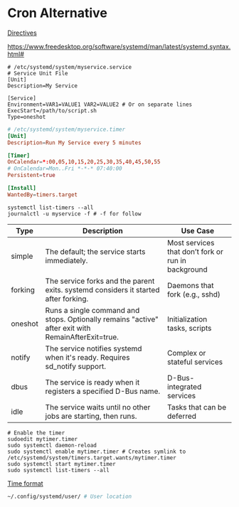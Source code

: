 # Cron Alternative

[Directives](https://www.freedesktop.org/software/systemd/man/latest/systemd.directives.html)

<https://www.freedesktop.org/software/systemd/man/latest/systemd.syntax.html#>

```
# /etc/systemd/system/myservice.service
# Service Unit File
[Unit]
Description=My Service

[Service]
Environment=VAR1=VALUE1 VAR2=VALUE2 # Or on separate lines
ExecStart=/path/to/script.sh
Type=oneshot
```

```conf
# /etc/systemd/system/myservice.timer
[Unit]
Description=Run My Service every 5 minutes

[Timer]
OnCalendar=*:00,05,10,15,20,25,30,35,40,45,50,55
# OnCalendar=Mon..Fri *-*-* 07:40:00
Persistent=true

[Install]
WantedBy=timers.target
```

```
systemctl list-timers --all
journalctl -u myservice -f # -f for follow
```

Type    | Description                                                                                        | Use Case
--------|----------------------------------------------------------------------------------------------------|---------------------------------------------------
simple  | The default; the service starts immediately.                                                       | Most services that don’t fork or run in background
forking | The service forks and the parent exits. systemd considers it started after forking.                | Daemons that fork (e.g., sshd)
oneshot | Runs a single command and stops. Optionally remains "active" after exit with RemainAfterExit=true. | Initialization tasks, scripts
notify  | The service notifies systemd when it's ready. Requires sd_notify support.                          | Complex or stateful services
dbus    | The service is ready when it registers a specified D-Bus name.                                     | D-Bus-integrated services
idle    | The service waits until no other jobs are starting, then runs.                                     | Tasks that can be deferred

```
# Enable the timer
sudoedit mytimer.timer
sudo systemctl daemon-reload
sudo systemctl enable mytimer.timer # Creates symlink to /etc/systemd/system/timers.target.wants/mytimer.timer
sudo systemctl start mytimer.timer
sudo systemctl list-timers --all
```

[Time format](https://www.freedesktop.org/software/systemd/man/latest/systemd.time.html#)

```sh
~/.config/systemd/user/ # User location
```
